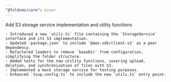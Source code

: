 ```yaml
---
"@foldcms/core": minor
---
```


Add S3 storage service implementation and utility functions

    - Introduced a new `utils.ts` file containing the `StorageService` interface and its S3 implementation.
    - Updated `package.json` to include `@aws-sdk/client-s3` as a peer dependency.
    - Refactored loaders to remove `baseDir` from configuration, simplifying the folder structure.
    - Added tests for the new utility functions, covering upload, deletion, and synchronization of files with S3.
    - Implemented a mock storage service for testing purposes.
    - Enhanced `tsup.config.ts` to include the new `utils.ts` entry point.
